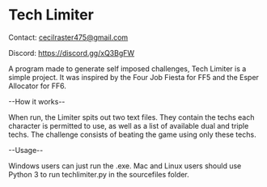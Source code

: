 # Tech Limiter

Contact: cecilraster475@gmail.com

Discord: https://discord.gg/xQ3BgFW

A program made to generate self imposed challenges, Tech Limiter is a simple project. It was inspired by the Four Job Fiesta for FF5 and the Esper Allocator for FF6.

--How it works--

When run, the Limiter spits out two text files. They contain the techs each character is permitted to use, as well as a list of available dual and triple techs. The challenge consists of beating the game using only these techs.

--Usage--

Windows users can just run the .exe. Mac and Linux users should use Python 3 to run techlimiter.py in the sourcefiles folder.
